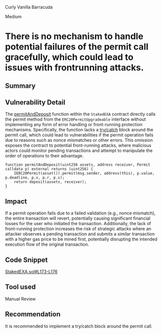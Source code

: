 Curly Vanilla Barracuda

Medium

# There is no mechanism to handle potential failures of the permit call gracefully, which could lead to issues with frontrunning attacks.

## Summary

## Vulnerability Detail
The [permitAndDeposit](https://github.com/sherlock-audit/2024-07-exactly-stacking-contracts/blob/3eb87e3edf3bcd57c4cc1c6a73e8255f575b76de/protocol/contracts/StakedEXA.sol#L173-L176) function within the `StakedEXA` contract directly calls the permit method from the `ERC20PermitUpgradeable` interface without implementing any form of error handling or front-running protection mechanisms. Specifically, the function lacks a [try/catch](https://docs.openzeppelin.com/contracts/4.x/api/token/erc20#IERC20Permit:~:text=the%20use%20of%20try/catch%20allows%20the%20permit%20to%20fail%20and%20makes%20the%20code%20tolerant%20to%20frontrunning.) block around the permit call, which could lead to vulnerabilities if the permit operation fails due to reasons such as nonce mismatches or other errors. This omission exposes the contract to potential front-running attacks, where malicious actors could monitor pending transactions and attempt to manipulate the order of operations to their advantage.
```solidity
function permitAndDeposit(uint256 assets, address receiver, Permit calldata p) external returns (uint256) {
    IERC20Permit(asset()).permit(msg.sender, address(this), p.value, p.deadline, p.v, p.r, p.s);
    return deposit(assets, receiver);
}
```
## Impact
If a permit operation fails due to a failed validation (e.g., nonce mismatch), the entire transaction will revert, potentially causing significant financial losses for the user who initiated the transaction. Additionally, the lack of front-running protection increases the risk of strategic attacks where an attacker observes a pending transaction and submits a similar transaction with a higher gas price to be mined first, potentially disrupting the intended execution flow of the original transaction.

## Code Snippet
[StakedEXA.sol#L173-L176](https://github.com/sherlock-audit/2024-07-exactly-stacking-contracts/blob/main/protocol/contracts/StakedEXA.sol#L173-L176)
## Tool used

Manual Review

## Recommendation
It is recommended to implement a try/catch block around the permit call. 